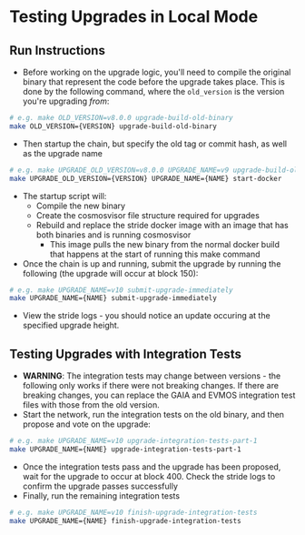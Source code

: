 # Testing Upgrades in Local Mode
## Run Instructions
* Before working on the upgrade logic, you'll need to compile the original binary that represent the code before the upgrade takes place. This is done by the following command, where the `old_version` is the version you're upgrading *from*:
``` bash
# e.g. make OLD_VERSION=v8.0.0 upgrade-build-old-binary
make OLD_VERSION={VERSION} upgrade-build-old-binary
```
* Then startup the chain, but specify the old tag or commit hash, as well as the upgrade name
```bash
# e.g. make UPGRADE_OLD_VERSION=v8.0.0 UPGRADE_NAME=v9 upgrade-build-old-binary
make UPGRADE_OLD_VERSION={VERSION} UPGRADE_NAME={NAME} start-docker 
```
* The startup script will:
    * Compile the new binary
    * Create the cosmosvisor file structure required for upgrades
    * Rebuild and replace the stride docker image with an image that has both binaries and is running cosmosvisor
        * This image pulls the new binary from the normal docker build that happens at the start of running this make command
* Once the chain is up and running, submit the upgrade by running the following (the upgrade will occur at block 150):
```bash
# e.g. make UPGRADE_NAME=v10 submit-upgrade-immediately
make UPGRADE_NAME={NAME} submit-upgrade-immediately
```
* View the stride logs - you should notice an update occuring at the specified upgrade height.

## Testing Upgrades with Integration Tests
* **WARNING**: The integration tests may change between versions - the following only works if there were not breaking changes. If there are breaking changes, you can replace the GAIA and EVMOS integration test files with those from the old version.
* Start the network, run the integration tests on the old binary, and then propose and vote on the upgrade:
```bash
# e.g. make UPGRADE_NAME=v10 upgrade-integration-tests-part-1
make UPGRADE_NAME={NAME} upgrade-integration-tests-part-1
```
* Once the integration tests pass and the upgrade has been proposed, wait for the upgrade to occur at block 400. Check the stride logs to confirm the upgrade passes successfully
* Finally, run the remaining integration tests 
```bash
# e.g. make UPGRADE_NAME=v10 finish-upgrade-integration-tests
make UPGRADE_NAME={NAME} finish-upgrade-integration-tests
```
